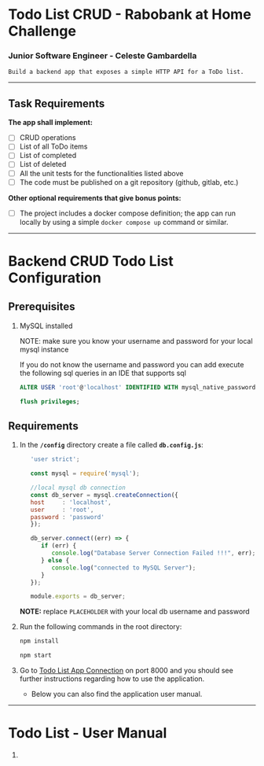 # Todo List CRUD - Rabobank at Home Challenge

### Junior Software Engineer - Celeste Gambardella
```
Build a backend app that exposes a simple HTTP API for a ToDo list.
```

------

## Task Requirements

<b>The app shall implement:</b>  

- [ ] CRUD operations
- [ ]  List of all ToDo items
- [ ] List of completed
- [ ] List of deleted
- [ ] All the unit tests for the functionalities listed above
- [ ] The code must be published on a git repository (github, gitlab, etc.)  

<b>Other optional requirements that give bonus points:</b>

- [ ] The project includes a docker compose definition; the app can run locally by using a simple `docker compose up` command or similar.

------

# Backend CRUD Todo List Configuration

## Prerequisites

1. MySQL installed

   NOTE: make sure you know your username and password for your local mysql instance

   If you do not know the username and password you can add execute the following sql queries in an IDE that supports sql

   ```sql
   ALTER USER 'root'@'localhost' IDENTIFIED WITH mysql_native_password BY 'password';
   
   flush privileges;
   ```

## Requirements
1. In the **`/config`** directory create a file called **`db.config.js`**:

   ```js
      'user strict';

      const mysql = require('mysql');

      //local mysql db connection
      const db_server = mysql.createConnection({
      host     : 'localhost',
      user     : 'root',
      password : 'password'
      });

      db_server.connect((err) => {
         if (err) {
            console.log("Database Server Connection Failed !!!", err);
         } else {
            console.log("connected to MySQL Server");
         }
      });

      module.exports = db_server;
   ```
   
   **NOTE:** replace `PLACEHOLDER` with your local db username and password

2. Run the following commands in the root directory:

   ```bash
   npm install
   ```

   ```bash
   npm start
   ```

3. Go to [Todo List App Connection](http://localhost:8080/) on port 8000 and you should see further instructions regarding how to use the application.
  
   - Below you can also find the application user manual.

------

# Todo List - User Manual
1. 

   